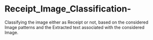 # Receipt_Image_Classification-
Classifying the image either as Receipt or not, based on the considered Image patterns and the Extracted text associated with the considered Image.
